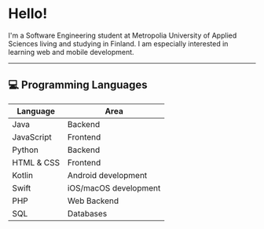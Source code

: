 # Hello!

I'm a Software Engineering student at Metropolia University of Applied Sciences living and studying in Finland. I am especially interested in learning web and mobile development.

---

## 💻 Programming Languages

| Language     | Area                  |
|--------------|------------------------|
| Java         | Backend                |
| JavaScript   | Frontend               |
| Python       | Backend                |
| HTML & CSS   | Frontend               |
| Kotlin       | Android development    |
| Swift        | iOS/macOS development  |
| PHP          | Web Backend            |
| SQL          | Databases              |
